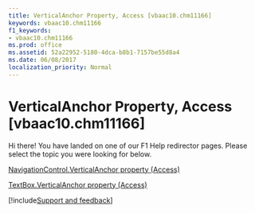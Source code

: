 ```yaml
---
title: VerticalAnchor Property, Access [vbaac10.chm11166]
keywords: vbaac10.chm11166
f1_keywords:
- vbaac10.chm11166
ms.prod: office
ms.assetid: 52a22952-5180-4dca-b8b1-7157be55d8a4
ms.date: 06/08/2017
localization_priority: Normal
---
```



# VerticalAnchor Property, Access [vbaac10.chm11166]

Hi there! You have landed on one of our F1 Help redirector pages. Please select the topic you were looking for below.

[NavigationControl.VerticalAnchor property (Access)](http://msdn.microsoft.com/library/0018fcea-2b3b-3e57-8055-4aaef922f999%28Office.15%29.aspx)

[TextBox.VerticalAnchor property (Access)](http://msdn.microsoft.com/library/b515b37f-0566-0483-d387-8bc02c7be980%28Office.15%29.aspx)

[!include[Support and feedback](~/includes/feedback-boilerplate.md)]